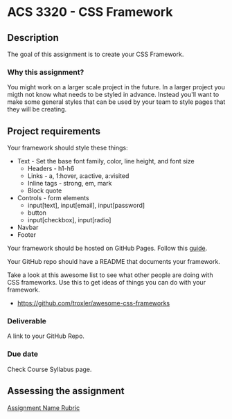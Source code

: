 # ACS 3320 - CSS Framework

## Description

The goal of this assignment is to create your CSS Framework.

### Why this assignment?

You might work on a larger scale project in the future. In a larger project you migth not know what needs to be styled in advance. Instead you'll want to make some general styles that can be used by your team to style pages that they will be creating. 

## Project requirements

Your framework should style these things:

- Text - Set the base font family, color, line height, and font size
  - Headers - h1-h6
  - Links - a, 1:hover, a:active, a:visited
  - Inline tags - strong, em, mark
  - Block quote
- Controls - form elements
  - input[text], input[email], input[password]
  - button
  - input[checkbox], input[radio]
- Navbar
- Footer

Your framework should be hosted on GitHub Pages. Follow this [guide](https://pages.github.com).

Your GitHub repo should have a README that documents your framework.

Take a look at this awesome list to see what other people are doing with CSS frameworks. Use this to get ideas of things you can do with your framework. 

- https://github.com/troxler/awesome-css-frameworks

### Deliverable

A link to your GitHub Repo.  

### Due date

Check Course Syllabus page. 

## Assessing the assignment

[Assignment Name Rubric](./assignment-rubric.md)



